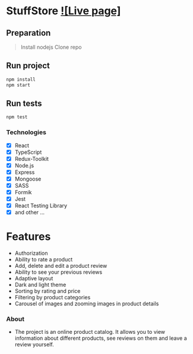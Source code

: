# StuffStore [![Live page]](https://stuffstore.vercel.app/)

## Preparation

> Install nodejs
> Clone repo

## Run project

```sh
npm install
npm start
```

## Run tests

```sh
npm test
```

### Technologies

- [x] React
- [x] TypeScript
- [x] Redux-Toolkit
- [x] Node.js
- [x] Express
- [x] Mongoose
- [x] SASS
- [x] Formik
- [x] Jest
- [x] React Testing Library
- [x] and other ...

# Features

- Authorization
- Ability to rate a product
- Add, delete and edit a product review
- Ability to see your previous reviews
- Adaptive layout
- Dark and light theme
- Sorting by rating and price
- Filtering by product categories
- Carousel of images and zooming images in product details

### About

- The project is an online product catalog. It allows you to view information about different products, see reviews on them and leave a review yourself.
